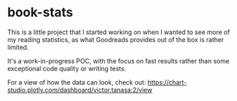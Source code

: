 # book-stats

This is a little project that I started working on when I wanted to see more of my reading statistics, 
as what Goodreads provides out of the box is rather limited.

It's a work-in-progress POC, with the focus on fast results rather than some exceptional code quality or writing tests.

For a view of how the data can look, check out:
https://chart-studio.plotly.com/dashboard/victor.tanasa:2/view

